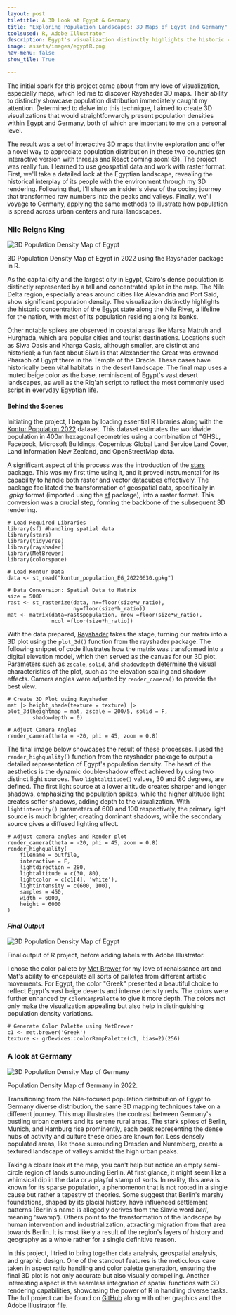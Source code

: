 ```yaml
---
layout: post
tiletitle: A 3D Look at Egypt & Germany
title: "Exploring Population Landscapes: 3D Maps of Egypt and Germany"
toolsused: R, Adobe Illustrator
description: Egypt's visualization distinctly highlights the historic concentration of the Egyptian state along the Nile River, a lifeline for the nation, with most of its population residing along its banks.
image: assets/images/egyptR.png
nav-menu: false
show_tile: True

---
```


The initial spark for this project came about from my love of visualization, especially maps, which led me to discover Rayshader 3D maps. Their ability to distinctly showcase population distribution immediately caught my attention. Determined to delve into this technique, I aimed to create 3D visualizations that would straightforwardly present population densities within Egypt and Germany, both of which are important to me on a personal level. 

The result was a set of interactive 3D maps that invite exploration and offer a novel way to appreciate population distribution in these two countries (an interactive version with three.js and React coming soon! 😉). The project was really fun. I learned to use geospatial data and work with raster format. First, we'll take a detailed look at the Egyptian landscape, revealing the historical interplay of its people with the environment through my 3D rendering. Following that, I'll share an insider's view of the coding journey that transformed raw numbers into the peaks and valleys. Finally, we'll voyage to Germany, applying the same methods to illustrate how population is spread across urban centers and rural landscapes.

<h3>Nile Reigns King</h3>

<div class="image-wrapper">
    <img src="/assets/images/egyptR.png" class="your-image-class" alt="3D Population Density Map of Egypt">
    <p class="your-caption-class">3D Population Density Map of Egypt in 2022 using the Rayshader package in R.</p>
</div>


As the capital city and the largest city in Egypt, Cairo's dense population is distinctly represented by a tall and concentrated spike in the map. The Nile Delta region, especially areas around cities like Alexandria and Port Said, show significant population density. The visualization distinctly highlights the historic concentration of the Egypt state along the Nile River, a lifeline for the nation, with most of its population residing along its banks. 

Other notable spikes are observed in coastal areas like Marsa Matruh and Hurghada, which are popular cities and tourist destinations. Locations such as Siwa Oasis and Kharga Oasis, although smaller, are distinct and historical; a fun fact about Siwa is that Alexander the Great was crowned Pharaoh of Egypt there in the Temple of the Oracle. These oases have historically been vital habitats in the desert landscape. The final map uses a muted beige color as the base, reminiscent of Egypt's vast desert landscapes, as well as the Riq'ah script to reflect the most commonly used script in everyday Egyptian life.

<!-- New Section: Discussing the Code -->

<h4>Behind the Scenes</h4>


Initiating the project, I began by loading essential R libraries along with the <a href="https://data.humdata.org/dataset/kontur-population-egypt">Kontur Population 2022</a> dataset. This dataset estimates the worldwide population in 400m hexagonal geometries using a combination of "GHSL, Facebook, Microsoft Buildings, Copernicus Global Land Service Land Cover, Land Information New Zealand, and OpenStreetMap data.

A significant aspect of this process was the introduction of the <a href="https://r-spatial.github.io/stars/">stars</a> package. This was my first time using it, and it proved instrumental for its capability to handle both raster and vector datacubes effectively. The package facilitated the transformation of geospatial data, specifically in <i>.gpkg</i> format (imported using the <a href= "https://r-spatial.github.io/sf/">sf</a> package), into a raster format. This conversion was a crucial step, forming the backbone of the subsequent 3D rendering.


<pre><code class="language-r"># Load Required Libraries
library(sf) #handling spatial data
library(stars)
library(tidyverse)
library(rayshader)
library(MetBrewer)
library(colorspace)

# Load Kontur Data
data <- st_read("kontur_population_EG_20220630.gpkg")

# Data Conversion: Spatial Data to Matrix
size = 5000
rast <- st_rasterize(data, nx=floor(size*w_ratio), 
                     ny=floor(size*h_ratio))
mat <- matrix(data=rast$population, nrow =floor(size*w_ratio), 
              ncol =floor(size*h_ratio))
</code></pre>			


With the data prepared, <a href="https://www.rayshader.com/">Rayshader</a> takes the stage, turning our matrix into a 3D plot using the <code class="language-r">plot_3d()</code> function from the rayshader package. The following snippet of code illustrates how the matrix was transformed into a digital elevation model, which then served as the canvas for our 3D plot. Parameters such as <code class="language-r">zscale</code>, <code class="language-r">solid</code>, and <code class="language-r">shadowdepth</code> determine the visual characteristics of the plot, such as the elevation scaling and shadow effects. Camera angles were adjusted by <code class="language-r">render_camera()</code> to provide the best view.

<pre><code class="language-r"># Create 3D Plot using Rayshader
mat |> height_shade(texture = texture) |> 
plot_3d(heightmap = mat, zscale = 200/5, solid = F, 
        shadowdepth = 0)

# Adjust Camera Angles
render_camera(theta = -20, phi = 45, zoom = 0.8)
</code></pre>

The final image below showcases the result of these processes. I used the <code class="language-r">render_highquality()</code> function from the rayshader package to output a detailed representation of Egypt's population density. The heart of the aesthetics is the dynamic double-shadow effect achieved by using two distinct light sources. Two <code class="language-r">lightaltitude()</code> values, 30 and 80 degrees, are defined. The first light source at a lower altitude creates sharper and longer shadows, emphasizing the population spikes, while the higher altitude light creates softer shadows, adding depth to the visualization. With <code class="language-r">lightintensity()</code> parameters of 600 and 100 respectively, the primary light source is much brighter, creating dominant shadows, while the secondary source gives a diffused lighting effect.

<pre><code class="language-r"># Adjust camera angles and Render plot
render_camera(theta = -20, phi = 45, zoom = 0.8)
render_highquality(
    filename = outfile,
    interactive = F,
    lightdirection = 280,
    lightaltitude = c(30, 80),
    lightcolor = c(c1[4], 'white'),
    lightintensity = c(600, 100),
    samples = 450,
    width = 6000,
    height = 6000
)
</code></pre>

<h4><i>Final Output</i></h4>

<div class="image-wrapper">
    <img src="/assets/images/egy_final_plot.png" class="your-image-class" alt="3D Population Density Map of Egypt">
    <p class="your-caption-class">Final output of R project, before adding labels with Adobe Illustrator.</p>
</div>

I chose the color pallete by <a href="https://github.com/BlakeRMills/MetBrewer">Met Brewer</a> for my love of renaissance art and Mat's ability to encapsulate all sorts of  palletes from different artistic movements.  For Egypt, the color "Greek" presented a beautiful choice to reflect Egypt's vast beige deserts and intense density reds. The colors were further enhanced by <code class="language-r">colorRampPalette</code> to give it more depth. The colors not only make the visualization appealing but also help in distinguishing population density variations.

<pre><code class="language-r"># Generate Color Palette using MetBrewer
c1 <- met.brewer('Greek')
texture <- grDevices::colorRampPalette(c1, bias=2)(256)
</code></pre>			

<h3>A look at Germany</h3>
<div class="image-wrapper">
    <img src="/assets/images/germanyR.png" class="your-image-class" alt="3D Population Density Map of Germany">
    <p class="your-caption-class">Population Density Map of Germany in 2022.</p>
</div>

Transitioning from the Nile-focused population distribution of Egypt to Germany diverse distribution, the same 3D mapping techniques take on a different journey. This map illustrates the contrast between Germany's bustling urban centers and its serene rural areas. The stark spikes of Berlin, Munich, and Hamburg rise prominently, each peak representing the dense hubs of activity and culture these cities are known for. Less densely populated areas, like those surrounding Dresden and Nuremberg, create a textured landscape of valleys amidst the high urban peaks. 

Taking a closer look at the map, you can't help but notice an empty semi-circle region of lands surrounding Berlin. At first glance, it might seem like a whimsical dip in the data or a playful stamp of sorts. In reality, this area is known for its sparse population, a phenomenon that is not rooted in a single cause but rather a tapestry of theories. Some suggest that Berlin's marshy foundations, shaped by its glacial history, have influenced settlement patterns (Berlin's name is allegedly derives from the Slavic word <i>berl</i>, meaning ‘swamp’). Others point to the transformation of the landscape by human intervention and industrialization, attracting migration from that area towards Berlin. It is most likely a result of the region's layers of history and geography as a whole rather for a single definitive reason.

In this project, I tried to bring together data analysis, geospatial analysis, and graphic design. One of the standout features is the meticulous care taken in aspect ratio handling and color palette generation, ensuring the final 3D plot is not only accurate but also visually compelling. Another interesting aspect is the seamless integration of spatial functions with 3D rendering capabilities, showcasing the power of R in handling diverse tasks. The full project can be found on <a href="https://github.com/sherifscript/RayshaderMaps">GitHub</a> along with  other graphics and the Adobe Illustrator file.